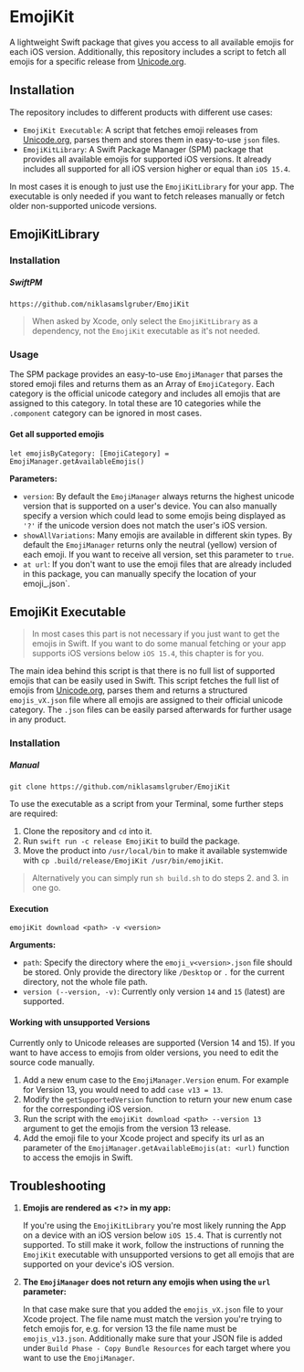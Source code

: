 # EmojiKit
A lightweight Swift package that gives you access to all available emojis for each iOS version. Additionally, this repository includes a script to fetch all emojis for a specific release from [Unicode.org](unicode.org).

## Installation
The repository includes to different products with different use cases:
* `EmojiKit Executable`: A script that fetches emoji releases from [Unicode.org](unicode.org), parses them and stores them in easy-to-use `json` files.
* `EmojiKitLibrary`: A Swift Package Manager (SPM) package that provides all available emojis for supported iOS versions. It already includes all supported for all iOS version higher or equal than `iOS 15.4`.

In most cases it is enough to just use the `EmojiKitLibrary` for your app. The executable is only needed if you want to fetch releases manually or fetch older non-supported unicode versions. 

## EmojiKitLibrary

### Installation

##### SwiftPM

```
https://github.com/niklasamslgruber/EmojiKit
```

> When asked by Xcode, only select the `EmojiKitLibrary` as a dependency, not the `EmojiKit` executable as it's not needed.

### Usage

The SPM package provides an easy-to-use `EmojiManager` that parses the stored emoji files and returns them as an Array of `EmojiCategory`. Each category is the official unicode category and includes all emojis that are assigned to this category. In total these are 10 categories while the `.component` category can be ignored in most cases.

#### Get all supported emojis
```
let emojisByCategory: [EmojiCategory] = EmojiManager.getAvailableEmojis()
```

**Parameters:**
* `version`: By default the `EmojiManager` always returns the highest unicode version that is supported on a user's device. You can also manually specify a version which could lead to some emojis being displayed as `'?'` if the unicode version does not match the user's iOS version.
* `showAllVariations`: Many emojis are available in different skin types. By default the `EmojiManager` returns only the neutral (yellow) version of each emoji. If you want to receive all version, set this parameter to `true`.
* `at url`: If you don't want to use the emoji files that are already included in this package, you can manually specify the location of your emoji_<version>.json`. 

## EmojiKit Executable

> In most cases this part is not necessary if you just want to get the emojis in Swift. If you want to do some manual fetching or your app supports iOS versions below `iOS 15.4`, this chapter is for you.

The main idea behind this script is that there is no full list of supported emojis that can be easily used in Swift. This script fetches the full list of emojis from [Unicode.org](unicode.org), parses them and returns a structured `emojis_vX.json` file where all emojis are assigned to their official unicode category. The `.json` files can be easily parsed afterwards for further usage in any product.

### Installation

##### Manual

```
git clone https://github.com/niklasamslgruber/EmojiKit
```

To use the executable as a script from your Terminal, some further steps are required:

1. Clone the repository and `cd` into it.
2. Run `swift run -c release EmojiKit` to build the package.
3. Move the product into `/usr/local/bin` to make it available systemwide with `cp .build/release/EmojiKit /usr/bin/emojiKit`.

> Alternatively you can simply run `sh build.sh` to do steps 2. and 3. in one go.

#### Execution
```
emojiKit download <path> -v <version>
```

**Arguments:**
* `path`: Specify the directory where the `emoji_v<version>.json` file should be stored. Only provide the directory like `/Desktop` or `.` for the current directory, not the whole file path.
* `version (--version, -v)`: Currently only version `14` and `15` (latest) are supported. 

#### Working with unsupported Versions
Currently only to Unicode releases are supported (Version 14 and 15). If you want to have access to emojis from older versions, you need to edit the source code manually.

1. Add a new enum case to the `EmojiManager.Version` enum. For example for Version 13, you would need to add `case v13 = 13`. 
2. Modify the `getSupportedVersion` function to return your new enum case for the corresponding iOS version.
3. Run the script with the `emojiKit download <path> --version 13` argument to get the emojis from the version 13 release.
4. Add the emoji file to your Xcode project and specify its url as an parameter of the `EmojiManager.getAvailableEmojis(at: <url)` function to access the emojis in Swift.

## Troubleshooting
1. **Emojis are rendered as <`?`> in my app:**
	
	If you're using the `EmojiKitLibrary` you're most likely running the App on a device with an iOS version below `iOS 15.4`. That is currently not supported. To still make it work, follow the instructions of running the `EmojiKit` executable with unsupported versions to get all emojis that are supported on your device's iOS version.
	
2. **The `EmojiManager` does not return any emojis when using the `url` parameter:**

	In that case make sure that you added the `emojis_vX.json` file to your Xcode project. The file name must match the version you're trying to fetch emojis for, e.g. for version 13 the file name must be `emojis_v13.json`. Additionally make sure that your JSON file is added under `Build Phase - Copy Bundle Resources` for each target where you want to use the `EmojiManager`.
	




